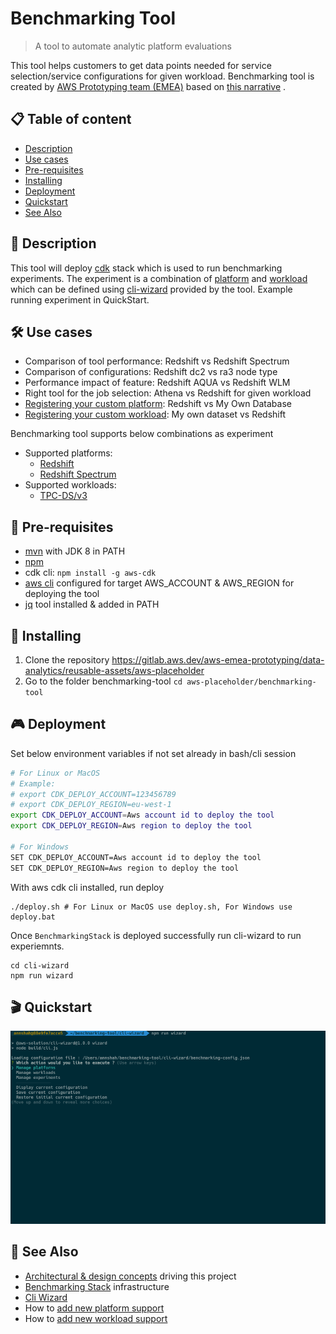 # Benchmarking Tool

> A tool to automate analytic platform evaluations

This tool helps customers to get data points needed for service selection/service configurations for given workload.
Benchmarking tool is created by [AWS Prototyping team (EMEA)](https://w.amazon.com/bin/view/AWS_EMEA_Prototyping_Labs)
based
on [this narrative](https://amazon.awsapps.com/workdocs/index.html#/document/760aa6dceb39082084f710abccf4d973b4156f1ec912acb2270c918656025731)
.

## 📋 Table of content

- [Description](#-description)
- [Use cases](#-use-cases)
- [Pre-requisites](#-pre-requisites)
- [Installing](#-installing)
- [Deployment](#-deployment)
- [Quickstart](#-quickstart)
- [See Also](#-see-also)

## 🔰 Description

This tool will deploy [cdk](https://aws.amazon.com/cdk/) stack which is used to run benchmarking experiments. The
experiment is a combination of [platform](./cdk-stack/platforms) and [workload](./cdk-stack/workloads) which can be
defined using [cli-wizard](./cli-wizard) provided by the tool. Example running experiment in QuickStart.

## 🛠 Use cases

- Comparison of tool performance: Redshift vs Redshift Spectrum
- Comparison of configurations: Redshift dc2 vs ra3 node type
- Performance impact of feature: Redshift AQUA vs Redshift WLM
- Right tool for the job selection: Athena vs Redshift for given workload
- [Registering your custom platform](./cdk-stack/platforms): Redshift vs My Own Database
- [Registering your custom workload](./cdk-stack/workloads): My own dataset vs Redshift

Benchmarking tool supports below combinations as experiment

- Supported platforms:
    - [Redshift](./cdk-stack/platforms/redshift)
    - [Redshift Spectrum](./cdk-stack/platforms/redshift)
- Supported workloads:
    - [TPC-DS/v3](./cdk-stack/workloads/tpc-ds)

## 🎒 Pre-requisites

- [mvn](https://maven.apache.org/install.html) with JDK 8 in PATH
- [npm](https://nodejs.org/en/download/)
- cdk cli: `npm install -g aws-cdk`
- [aws cli](https://docs.aws.amazon.com/cli/latest/userguide/cli-chap-install.html) configured for target AWS_ACCOUNT &
  AWS_REGION for deploying the tool
- [jq](https://stedolan.github.io/jq/download/) tool installed & added in PATH

## 🚀 Installing

1. Clone the repository https://gitlab.aws.dev/aws-emea-prototyping/data-analytics/reusable-assets/aws-placeholder
2. Go to the folder benchmarking-tool `cd aws-placeholder/benchmarking-tool`

## 🎮 Deployment

Set below environment variables if not set already in bash/cli session

```bash
# For Linux or MacOS
# Example:
# export CDK_DEPLOY_ACCOUNT=123456789
# export CDK_DEPLOY_REGION=eu-west-1
export CDK_DEPLOY_ACCOUNT=Aws account id to deploy the tool
export CDK_DEPLOY_REGION=Aws region to deploy the tool

# For Windows
SET CDK_DEPLOY_ACCOUNT=Aws account id to deploy the tool
SET CDK_DEPLOY_REGION=Aws region to deploy the tool
```

With aws cdk cli installed, run deploy

```shell
./deploy.sh # For Linux or MacOS use deploy.sh, For Windows use deploy.bat
```

Once `BenchmarkingStack` is deployed successfully run cli-wizard to run experiemnts.

```shell
cd cli-wizard
npm run wizard
```

## 🎬 Quickstart

![](./define_experiment.gif)

## 👀 See Also

- [Architectural & design concepts](./Concepts.md) driving this project
- [Benchmarking Stack](./cdk-stack) infrastructure
- [Cli Wizard](./cli-wizard)
- How to [add new platform support](./cdk-stack/platforms)
- How to [add new workload support](./cdk-stack/workloads)
